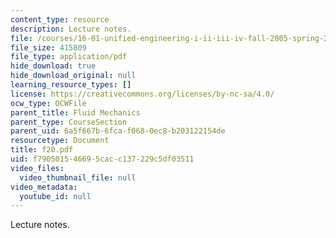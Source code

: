 ```yaml
---
content_type: resource
description: Lecture notes.
file: /courses/16-01-unified-engineering-i-ii-iii-iv-fall-2005-spring-2006/f790501546695cacc137229c5df03511_f20.pdf
file_size: 415809
file_type: application/pdf
hide_download: true
hide_download_original: null
learning_resource_types: []
license: https://creativecommons.org/licenses/by-nc-sa/4.0/
ocw_type: OCWFile
parent_title: Fluid Mechanics
parent_type: CourseSection
parent_uid: 6a5f667b-6fca-f068-0ec8-b203122154de
resourcetype: Document
title: f20.pdf
uid: f7905015-4669-5cac-c137-229c5df03511
video_files:
  video_thumbnail_file: null
video_metadata:
  youtube_id: null
---
```

Lecture notes.